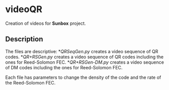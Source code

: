 # videoQR
Creation of videos for **Sunbox** project.

## Description
The files are descriptive:
*_QRSeqGen.py_ creates a video sequence of QR codes.
*_QR+RSGen.py_ creates a video sequence of QR codes including the ones for Reed-Solomon FEC.
*_QR+RSGen-DM.py_ creates a video sequence of DM codes including the ones for Reed-Solomon FEC.

Each file has parameters to change the density of the code and the rate of the Reed-Solomon FEC.

